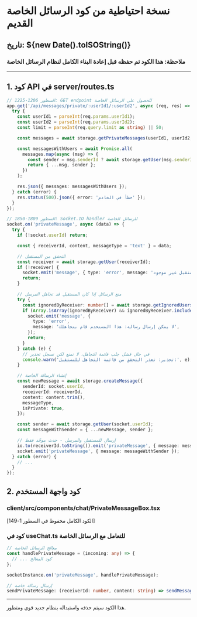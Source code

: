 # نسخة احتياطية من كود الرسائل الخاصة القديم

## تاريخ: ${new Date().toISOString()}

### ملاحظة: هذا الكود تم حفظه قبل إعادة البناء الكامل لنظام الرسائل الخاصة

---

## 1. كود API في server/routes.ts

```typescript
// السطور 1206-1225: GET endpoint للحصول على الرسائل الخاصة
app.get('/api/messages/private/:userId1/:userId2', async (req, res) => {
  try {
    const userId1 = parseInt(req.params.userId1);
    const userId2 = parseInt(req.params.userId2);
    const limit = parseInt(req.query.limit as string) || 50;

    const messages = await storage.getPrivateMessages(userId1, userId2, limit);

    const messagesWithUsers = await Promise.all(
      messages.map(async (msg) => {
        const sender = msg.senderId ? await storage.getUser(msg.senderId) : null;
        return { ...msg, sender };
      })
    );

    res.json({ messages: messagesWithUsers });
  } catch (error) {
    res.status(500).json({ error: 'خطأ في الخادم' });
  }
});

// السطور 1809-1850: Socket.IO handler للرسائل الخاصة
socket.on('privateMessage', async (data) => {
  try {
    if (!socket.userId) return;

    const { receiverId, content, messageType = 'text' } = data;

    // التحقق من المستقبل
    const receiver = await storage.getUser(receiverId);
    if (!receiver) {
      socket.emit('message', { type: 'error', message: 'المستقبل غير موجود' });
      return;
    }

    // منع الرسائل إذا كان المستقبل قد تجاهل المرسل
    try {
      const ignoredByReceiver: number[] = await storage.getIgnoredUsers(receiverId);
      if (Array.isArray(ignoredByReceiver) && ignoredByReceiver.includes(socket.userId)) {
        socket.emit('message', {
          type: 'error',
          message: 'لا يمكن إرسال رسالة: هذا المستخدم قام بتجاهلك',
        });
        return;
      }
    } catch (e) {
      // في حال فشل جلب قائمة التجاهل، لا نمنع لكن نسجل تحذير
      console.warn('تحذير: تعذر التحقق من قائمة التجاهل للمستقبل:', e);
    }

    // إنشاء الرسالة الخاصة
    const newMessage = await storage.createMessage({
      senderId: socket.userId,
      receiverId: receiverId,
      content: content.trim(),
      messageType,
      isPrivate: true,
    });

    const sender = await storage.getUser(socket.userId);
    const messageWithSender = { ...newMessage, sender };

    // إرسال للمستقبل والمرسل - حدث موحّد فقط
    io.to(receiverId.toString()).emit('privateMessage', { message: messageWithSender });
    socket.emit('privateMessage', { message: messageWithSender });
  } catch (error) {
    // ...
  }
});
```

## 2. كود واجهة المستخدم

### client/src/components/chat/PrivateMessageBox.tsx

[الكود الكامل محفوظ في السطور 1-149]

### كود في useChat.ts للتعامل مع الرسائل الخاصة

```typescript
// معالج الرسائل الخاصة
const handlePrivateMessage = (incoming: any) => {
  // ... كود المعالج
};

socketInstance.on('privateMessage', handlePrivateMessage);

// إرسال رسالة خاصة
sendPrivateMessage: (receiverId: number, content: string) => sendMessage(content, 'text', receiverId),
```

---

هذا الكود سيتم حذفه واستبداله بنظام جديد قوي ومتطور.
